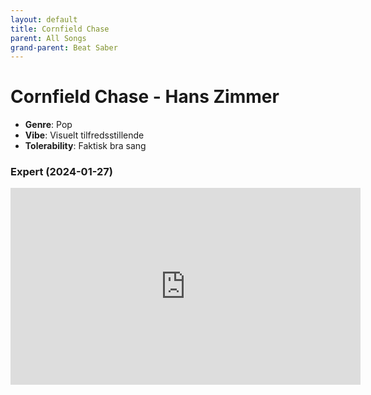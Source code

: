 ```yaml
---
layout: default
title: Cornfield Chase
parent: All Songs
grand-parent: Beat Saber
---
```


# Cornfield Chase - Hans Zimmer
- **Genre**: Pop
- **Vibe**: Visuelt tilfredsstillende
- **Tolerability**: Faktisk bra sang

### Expert (2024-01-27)
<iframe width="560" height="315" src="https://www.youtube.com/embed/8i0H5u-mWAc?si=kK4lrMARYXlzzrIM" title="YouTube video player" frameborder="0" allow="accelerometer; autoplay; clipboard-write; encrypted-media; gyroscope; picture-in-picture; web-share" allowfullscreen></iframe>
